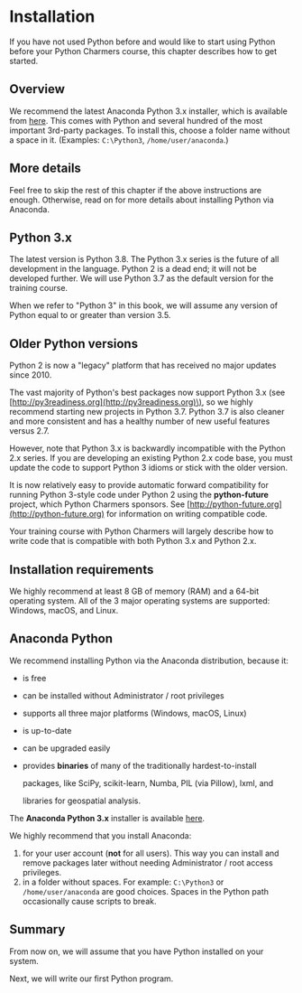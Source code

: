 # Installation

If you have not used Python before and would like to start using Python before your Python Charmers course, this chapter describes how to get started.

## Overview

We recommend the latest Anaconda Python 3.x installer, which is available from [here](https://www.anaconda.com/distribution#download-section). This comes with Python and several hundred of the most important 3rd-party packages. To install this, choose a folder name without a space in it. \(Examples: `C:\Python3`, `/home/user/anaconda`.\)

## More details

Feel free to skip the rest of this chapter if the above instructions are enough. Otherwise, read on for more details about installing Python via Anaconda.

## Python 3.x

The latest version is Python 3.8. The Python 3.x series is the future of all development in the language. Python 2 is a dead end; it will not be developed further. We will use Python 3.7 as the default version for the training course.

When we refer to "Python 3" in this book, we will assume any version of Python equal to or greater than version 3.5.

## Older Python versions

Python 2 is now a "legacy" platform that has received no major updates since 2010.

The vast majority of Python's best packages now support Python 3.x \(see [http://py3readiness.org](http://py3readiness.org)\), so we highly recommend starting new projects in Python 3.7. Python 3.7 is also cleaner and more consistent and has a healthy number of new useful features versus 2.7.

However, note that Python 3.x is backwardly incompatible with the Python 2.x series. If you are developing an existing Python 2.x code base, you must update the code to support Python 3 idioms or stick with the older version.

It is now relatively easy to provide automatic forward compatibility for running Python 3-style code under Python 2 using the **python-future** project, which Python Charmers sponsors. See [http://python-future.org](http://python-future.org) for information on writing compatible code.

Your training course with Python Charmers will largely describe how to write code that is compatible with both Python 3.x and Python 2.x.

## Installation requirements

We highly recommend at least 8 GB of memory \(RAM\) and a 64-bit operating system. All of the 3 major operating systems are supported: Windows, macOS, and Linux.

## Anaconda Python

We recommend installing Python via the Anaconda distribution, because it:

* is free
* can be installed without Administrator / root privileges
* supports all three major platforms \(Windows, macOS, Linux\)
* is up-to-date
* can be upgraded easily
* provides **binaries** of many of the traditionally hardest-to-install

  packages, like SciPy, scikit-learn, Numba, PIL \(via Pillow\), lxml, and

  libraries for geospatial analysis.

The **Anaconda Python 3.x** installer is available [here](https://www.anaconda.com/distribution#download-section).

We highly recommend that you install Anaconda:

1. for your user account \(**not** for all users\). This way you can install and remove packages later without needing Administrator / root access privileges.
2. in a folder without spaces. For example: `C:\Python3` or `/home/user/anaconda` are good choices. Spaces in the Python path occasionally cause scripts to break.

## Summary

From now on, we will assume that you have Python installed on your system.

Next, we will write our first Python program.

